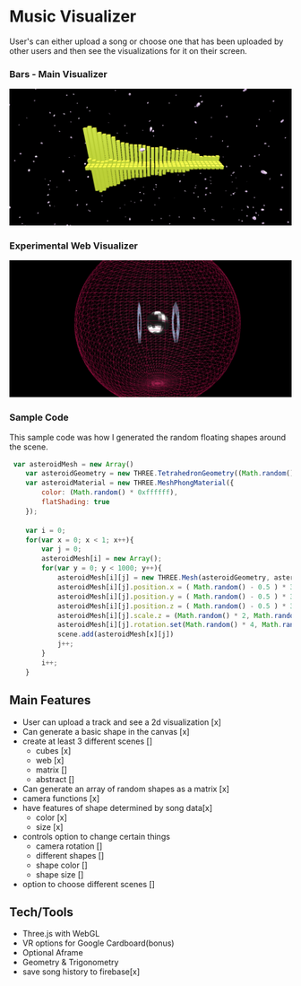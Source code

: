# Music Visualizer
User's can either upload a song or choose one that has been uploaded by other users and then see the visualizations for it on their screen. 

### Bars - Main Visualizer
![Bars](/assets/visual1_zoom.png)
### Experimental Web Visualizer
![Web](/assets/visual2_zoom.png)

### Sample Code
This sample code was how I generated the random floating shapes around the scene.
 
```javascript
 var asteroidMesh = new Array()
    var asteroidGeometry = new THREE.TetrahedronGeometry((Math.random() + 0.5 ), 2);
    var asteroidMaterial = new THREE.MeshPhongMaterial({ 
        color: (Math.random() * 0xffffff), 
        flatShading: true 
    });

    var i = 0;
    for(var x = 0; x < 1; x++){
        var j = 0;
        asteroidMesh[i] = new Array();
        for(var y = 0; y < 1000; y++){
            asteroidMesh[i][j] = new THREE.Mesh(asteroidGeometry, asteroidMaterial);
            asteroidMesh[i][j].position.x = ( Math.random() - 0.5 ) * 300;
            asteroidMesh[i][j].position.y = ( Math.random() - 0.5 ) * 300;
            asteroidMesh[i][j].position.z = ( Math.random() - 0.5 ) * 300;
            asteroidMesh[i][j].scale.z = (Math.random() * 2, Math.random() * 2, Math.random() * 2);
            asteroidMesh[i][j].rotation.set(Math.random() * 4, Math.random() * 4, Math.random() * 4)
            scene.add(asteroidMesh[x][j])
            j++;
        }
        i++;
    }
```
## Main Features
- User can upload a track and see a 2d visualization [x]
- Can generate a basic shape in the canvas [x]
- create at least 3 different scenes []
  - cubes [x]
  - web [x]
  - matrix []
  - abstract []
- Can generate an array of random shapes as a matrix [x]
- camera functions [x]
- have features of shape determined by song data[x]
  - color [x]
  - size [x]
- controls option to change certain things
  - camera rotation []
  - different shapes [] 
  - shape color []
  - shape size []
- option to choose different scenes []

## Tech/Tools
  - Three.js with WebGL
  - VR options for Google Cardboard(bonus)
  - Optional Aframe
  - Geometry & Trigonometry
  - save song history to firebase[x]
  